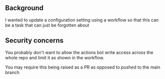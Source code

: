 ## Background

I wanted to update a configuration setting using a workflow so that this can be a task that can just be forgotten about 

## Security concerns

You probably don't want to allow the actions bot write access across the whole repo and limit it as shown in the workflow.

You may require this being raised as a PR as opposed to pushed to the main branch
